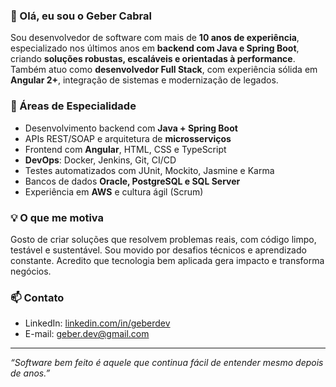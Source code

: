 ### 👋 Olá, eu sou o Geber Cabral

Sou desenvolvedor de software com mais de **10 anos de experiência**, especializado nos últimos anos em **backend com Java e Spring Boot**, criando **soluções robustas, escaláveis e orientadas à performance**. Também atuo como **desenvolvedor Full Stack**, com experiência sólida em **Angular 2+**, integração de sistemas e modernização de legados.

### 🚀 Áreas de Especialidade
- Desenvolvimento backend com **Java + Spring Boot**
- APIs REST/SOAP e arquitetura de **microsserviços**
- Frontend com **Angular**, HTML, CSS e TypeScript
- **DevOps**: Docker, Jenkins, Git, CI/CD
- Testes automatizados com JUnit, Mockito, Jasmine e Karma
- Bancos de dados **Oracle, PostgreSQL e SQL Server**
- Experiência em **AWS** e cultura ágil (Scrum)

### 💡 O que me motiva
Gosto de criar soluções que resolvem problemas reais, com código limpo, testável e sustentável. Sou movido por desafios técnicos e aprendizado constante. Acredito que tecnologia bem aplicada gera impacto e transforma negócios.

### 📫 Contato
- LinkedIn: [linkedin.com/in/geberdev](https://linkedin.com/in/geberdev)
- E-mail: geber.dev@gmail.com

---
_“Software bem feito é aquele que continua fácil de entender mesmo depois de anos.”_
